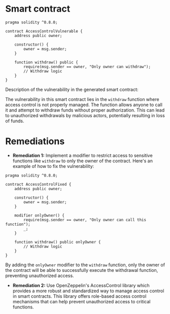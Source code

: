 # Smart contract

```solidity
pragma solidity ^0.8.0;

contract AccessControlVulnerable {
    address public owner;

    constructor() {
        owner = msg.sender;
    }

    function withdraw() public {
        require(msg.sender == owner, "Only owner can withdraw");
        // Withdraw logic
    }
}
```

Description of the vulnerability in the generated smart contract:

The vulnerability in this smart contract lies in the `withdraw` function where access control is not properly managed. The function allows anyone to call it and attempt to withdraw funds without proper authorization. This can lead to unauthorized withdrawals by malicious actors, potentially resulting in loss of funds.

# Remediations

- **Remediation 1:** Implement a modifier to restrict access to sensitive functions like `withdraw` to only the owner of the contract. Here's an example of how to fix the vulnerability:

```solidity
pragma solidity ^0.8.0;

contract AccessControlFixed {
    address public owner;

    constructor() {
        owner = msg.sender;
    }

    modifier onlyOwner() {
        require(msg.sender == owner, "Only owner can call this function");
        _;
    }

    function withdraw() public onlyOwner {
        // Withdraw logic
    }
}
```

By adding the `onlyOwner` modifier to the `withdraw` function, only the owner of the contract will be able to successfully execute the withdrawal function, preventing unauthorized access.

- **Remediation 2:** Use OpenZeppelin's AccessControl library which provides a more robust and standardized way to manage access control in smart contracts. This library offers role-based access control mechanisms that can help prevent unauthorized access to critical functions.